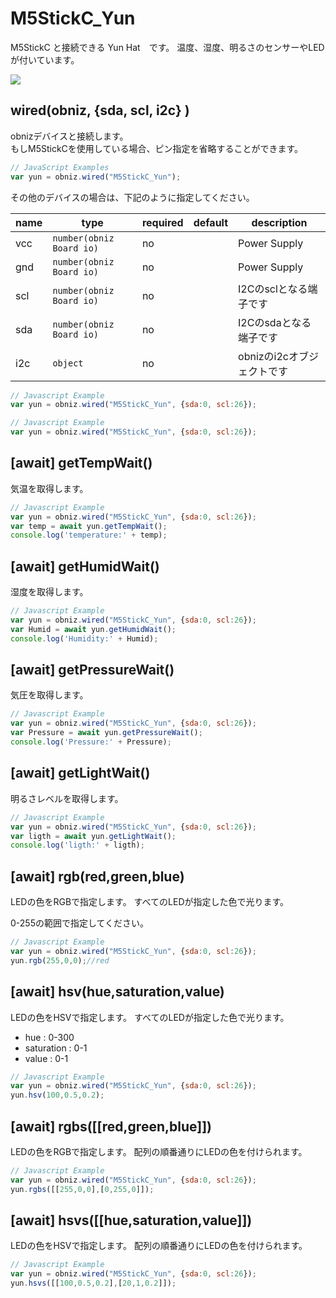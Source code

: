 # M5StickC_Yun

M5StickC と接続できる Yun Hat　です。
温度、湿度、明るさのセンサーやLEDが付いています。

![](image.jpg)

## wired(obniz,  {sda, scl, i2c} )

obnizデバイスと接続します。  
もしM5StickCを使用している場合、ピン指定を省略することができます。

```javascript
// JavaScript Examples
var yun = obniz.wired("M5StickC_Yun");
```

その他のデバイスの場合は、下記のように指定してください。  

| name | type                     | required | default | description       |
|------|--------------------------|----------|---------|-------------------|
| vcc  | `number(obniz Board io)` | no       | &nbsp;  | Power Supply      |
| gnd  | `number(obniz Board io)` | no       | &nbsp;  | Power Supply      |
| scl  | `number(obniz Board io)` | no       | &nbsp;  | I2Cのsclとなる端子です    |
| sda  | `number(obniz Board io)` | no       | &nbsp;  | I2Cのsdaとなる端子です    |
| i2c  | `object`                 | no       | &nbsp;  | obnizのi2cオブジェクトです |

```javascript
// Javascript Example
var yun = obniz.wired("M5StickC_Yun", {sda:0, scl:26});
```

```javascript
// Javascript Example
var yun = obniz.wired("M5StickC_Yun", {sda:0, scl:26});
```

## [await] getTempWait()

気温を取得します。

```javascript
// Javascript Example
var yun = obniz.wired("M5StickC_Yun", {sda:0, scl:26});
var temp = await yun.getTempWait();
console.log('temperature:' + temp);
```

## [await] getHumidWait()

湿度を取得します。

```javascript
// Javascript Example
var yun = obniz.wired("M5StickC_Yun", {sda:0, scl:26});
var Humid = await yun.getHumidWait();
console.log('Humidity:' + Humid);
```

## [await] getPressureWait()

気圧を取得します。

```javascript
// Javascript Example
var yun = obniz.wired("M5StickC_Yun", {sda:0, scl:26});
var Pressure = await yun.getPressureWait();
console.log('Pressure:' + Pressure);
```


## [await] getLightWait()

明るさレベルを取得します。

```javascript
// Javascript Example
var yun = obniz.wired("M5StickC_Yun", {sda:0, scl:26});
var ligth = await yun.getLightWait();
console.log('ligth:' + ligth);
```

## [await] rgb(red,green,blue)

LEDの色をRGBで指定します。
すべてのLEDが指定した色で光ります。

0-255の範囲で指定してください。

```javascript
// Javascript Example
var yun = obniz.wired("M5StickC_Yun", {sda:0, scl:26});
yun.rgb(255,0,0);//red
```

## [await] hsv(hue,saturation,value)

LEDの色をHSVで指定します。
すべてのLEDが指定した色で光ります。

- hue : 0-300
- saturation : 0-1
- value : 0-1

```javascript
// Javascript Example
var yun = obniz.wired("M5StickC_Yun", {sda:0, scl:26});
yun.hsv(100,0.5,0.2);
```

## [await] rgbs([[red,green,blue]])

LEDの色をRGBで指定します。
配列の順番通りにLEDの色を付けられます。

```javascript
// Javascript Example
var yun = obniz.wired("M5StickC_Yun", {sda:0, scl:26});
yun.rgbs([[255,0,0],[0,255,0]]);
```

## [await] hsvs([[hue,saturation,value]])

LEDの色をHSVで指定します。
配列の順番通りにLEDの色を付けられます。

```javascript
// Javascript Example
var yun = obniz.wired("M5StickC_Yun", {sda:0, scl:26});
yun.hsvs([[100,0.5,0.2],[20,1,0.2]]);
```
